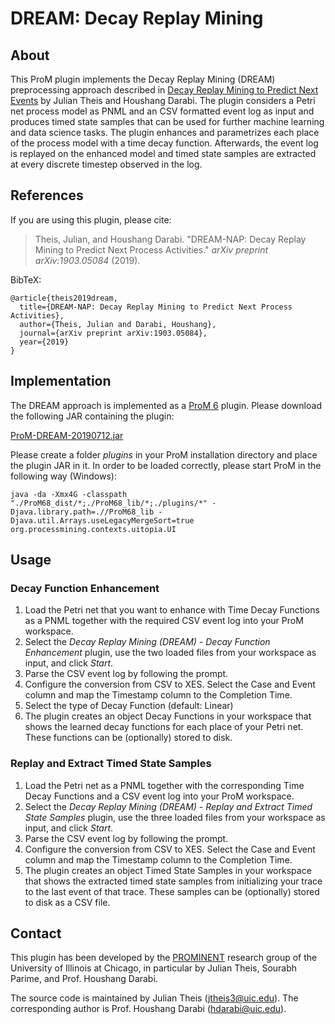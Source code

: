# DREAM: Decay Replay Mining

## About
This ProM plugin implements the Decay Replay Mining (DREAM) preprocessing approach described in [Decay Replay Mining to Predict Next Events](https://arxiv.org/abs/1903.05084) by Julian Theis and Houshang Darabi. The plugin considers a Petri net process model as PNML and an CSV formatted event log as input and produces timed state samples that can be used for further machine learning and data science tasks. The plugin enhances and parametrizes each place of the process model with a time decay function. Afterwards, the event log is replayed on the enhanced model and timed state samples are extracted at every discrete timestep observed in the log.


## References
If you are using this plugin, please cite:
> Theis, Julian, and Houshang Darabi. "DREAM-NAP: Decay Replay Mining to Predict Next Process Activities." *arXiv preprint arXiv:1903.05084* (2019).

BibTeX:
```
@article{theis2019dream,
  title={DREAM-NAP: Decay Replay Mining to Predict Next Process Activities},
  author={Theis, Julian and Darabi, Houshang},
  journal={arXiv preprint arXiv:1903.05084},
  year={2019}
}
```

## Implementation
The DREAM approach is implemented as a [ProM 6](http://www.promtools.org/) plugin. Please download the following JAR containing the plugin:

[ProM-DREAM-20190712.jar](http://prominentlab.github.io/ProM-DREAM/DIST/ProM-DREAM-20190712.jar)

Please create a folder *plugins* in your ProM installation directory and place the plugin JAR in it. In order to be loaded correctly, please start ProM in the following way (Windows):

```
java -da -Xmx4G -classpath "./ProM68_dist/*;./ProM68_lib/*;./plugins/*" -Djava.library.path=.//ProM68_lib -Djava.util.Arrays.useLegacyMergeSort=true org.processmining.contexts.uitopia.UI
```


## Usage

### Decay Function Enhancement
1. Load the Petri net that you want to enhance with Time Decay Functions as a PNML together with the required CSV event log into your ProM workspace.
2. Select the *Decay Replay Mining (DREAM) - Decay Function Enhancement* plugin, use the two loaded files from your workspace as input, and click *Start*.
3. Parse the CSV event log by following the prompt.
4. Configure the conversion from CSV to XES. Select the Case and Event column and map the Timestamp column to the Completion Time.
5. Select the type of Decay Function (default: Linear)
6. The plugin creates an object Decay Functions in your workspace that shows the learned decay functions for each place of your Petri net. These functions can be (optionally) stored to disk.

### Replay and Extract Timed State Samples
1. Load the Petri net as a PNML together with the corresponding Time Decay Functions and a CSV event log into your ProM workspace.
2. Select the *Decay Replay Mining (DREAM) - Replay and Extract Timed State Samples* plugin, use the three loaded files from your workspace as input, and click *Start*.
3. Parse the CSV event log by following the prompt.
4. Configure the conversion from CSV to XES. Select the Case and Event column and map the Timestamp column to the Completion Time.
5. The plugin creates an object Timed State Samples in your workspace that shows the extracted timed state samples from initializing your trace to the last event of that trace. These samples can be (optionally) stored to disk as a CSV file.

## Contact
This plugin has been developed by the [PROMINENT](http://prominent.uic.edu) research group of the University of Illinois at Chicago, in particular by Julian Theis, Sourabh Parime, and Prof. Houshang Darabi.

The source code is maintained by Julian Theis ([jtheis3@uic.edu](jtheis3@uic.edu)). The corresponding author is Prof. Houshang Darabi ([hdarabi@uic.edu](hdarabi@uic.edu)).
